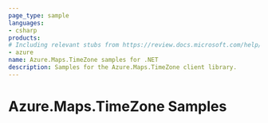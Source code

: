 ```yaml
---
page_type: sample
languages:
- csharp
products:
# Including relevant stubs from https://review.docs.microsoft.com/help/contribute/metadata-taxonomies#product
- azure
name: Azure.Maps.TimeZone samples for .NET
description: Samples for the Azure.Maps.TimeZone client library.
---
```


# Azure.Maps.TimeZone Samples

<!-- please refer to <https://github.com/Azure/azure-sdk-for-net/blob/main/sdk/template/Azure.Template/samples/README.md> to write sample readme. -->
